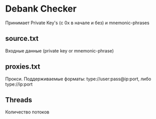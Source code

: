 # Debank Checker
Принимает Private Key's (с 0x в начале и без) и mnemonic-phrases

## source.txt
Входные данные (private key or mnemonic-phrase)

## proxies.txt
Прокси. Поддерживаемые форматы: type://user:pass@ip:port, либо type://ip:port

## Threads
Количество потоков
